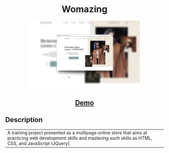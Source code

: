 <h1 align="center">Womazing</h1>

<p align="center"><img src="./assets/img/readme/mockup-1.jpg" width="70%"></p>

<h2 align="center"><a  href="https://akkeluck.github.io/womazing-shop/index.html">Demo</a></h2>

## Description
<table>
<tr>
<td>
  A training project presented as a multipage online store that aims at practicing web development skills and mastering such skills as HTML, CSS, and JavaScript (JQuery).
</td>
</tr>
</table>
